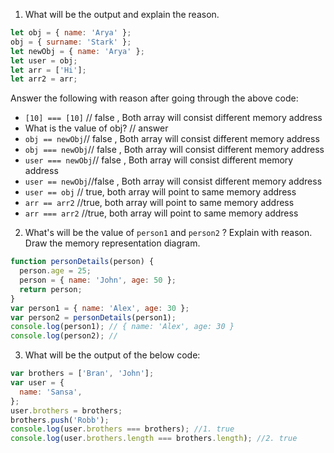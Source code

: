 1. What will be the output and explain the reason.

```js
let obj = { name: 'Arya' };
obj = { surname: 'Stark' };
let newObj = { name: 'Arya' };
let user = obj;
let arr = ['Hi'];
let arr2 = arr;
```

Answer the following with reason after going through the above code:

- `[10] === [10]` // false , Both array will consist different memory address
- What is the value of obj? // answer
- `obj == newObj`// false , Both array will consist different memory address
- `obj === newObj`// false , Both array will consist different memory address
- `user === newObj`// false , Both array will consist different memory address
- `user == newObj`//false , Both array will consist different memory address
- `user == obj` // true, both array will point to same memory address
- `arr == arr2` //true, both array will point to same memory address
- `arr === arr2` //true, both array will point to same memory address

2. What's will be the value of `person1` and `person2` ? Explain with reason. Draw the memory representation diagram.

<!-- To add this image here use ![name](./hello.jpg) -->

```js
function personDetails(person) {
  person.age = 25;
  person = { name: 'John', age: 50 };
  return person;
}
var person1 = { name: 'Alex', age: 30 };
var person2 = personDetails(person1);
console.log(person1); // { name: 'Alex', age: 30 }
console.log(person2); //
```

3. What will be the output of the below code:

```js
var brothers = ['Bran', 'John'];
var user = {
  name: 'Sansa',
};
user.brothers = brothers;
brothers.push('Robb');
console.log(user.brothers === brothers); //1. true
console.log(user.brothers.length === brothers.length); //2. true
```
